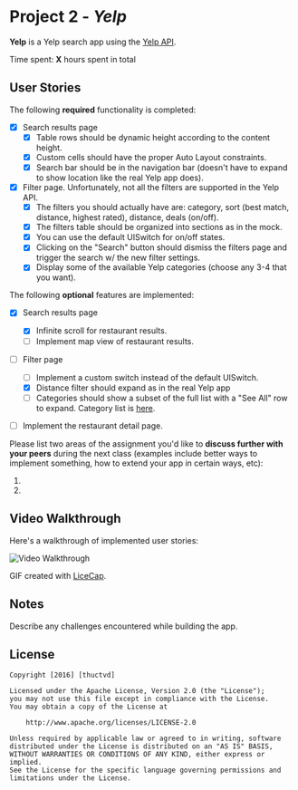 # Project 2 - *Yelp*

**Yelp** is a Yelp search app using the [Yelp API](http://www.yelp.com/developers/documentation/v2/search_api).

Time spent: **X** hours spent in total

## User Stories

The following **required** functionality is completed:

- [x] Search results page
   - [x] Table rows should be dynamic height according to the content height.
   - [x] Custom cells should have the proper Auto Layout constraints.
   - [x] Search bar should be in the navigation bar (doesn't have to expand to show location like the real Yelp app does).
- [x] Filter page. Unfortunately, not all the filters are supported in the Yelp API.
   - [x] The filters you should actually have are: category, sort (best match, distance, highest rated), distance, deals (on/off).
   - [x] The filters table should be organized into sections as in the mock.
   - [x] You can use the default UISwitch for on/off states.
   - [x] Clicking on the "Search" button should dismiss the filters page and trigger the search w/ the new filter settings.
   - [x] Display some of the available Yelp categories (choose any 3-4 that you want).

The following **optional** features are implemented:

- [x] Search results page
   - [x] Infinite scroll for restaurant results.
   - [ ] Implement map view of restaurant results.
- [ ] Filter page
   - [ ] Implement a custom switch instead of the default UISwitch.
   - [x] Distance filter should expand as in the real Yelp app
   - [ ] Categories should show a subset of the full list with a "See All" row to expand. Category list is [here](http://www.yelp.com/developers/documentation/category_list).
- [ ] Implement the restaurant detail page.


Please list two areas of the assignment you'd like to **discuss further with your peers** during the next class (examples include better ways to implement something, how to extend your app in certain ways, etc):

1.
2.

## Video Walkthrough

Here's a walkthrough of implemented user stories:

<img src='https://github.com/thuctvd/Lecture2_Yelp/blob/master/movies1.gif?version=1' title='Video Walkthrough' width='' alt='Video Walkthrough' />

GIF created with [LiceCap](http://www.cockos.com/licecap/).

## Notes

Describe any challenges encountered while building the app.

## License

    Copyright [2016] [thuctvd]

    Licensed under the Apache License, Version 2.0 (the "License");
    you may not use this file except in compliance with the License.
    You may obtain a copy of the License at

        http://www.apache.org/licenses/LICENSE-2.0

    Unless required by applicable law or agreed to in writing, software
    distributed under the License is distributed on an "AS IS" BASIS,
    WITHOUT WARRANTIES OR CONDITIONS OF ANY KIND, either express or implied.
    See the License for the specific language governing permissions and
    limitations under the License.
